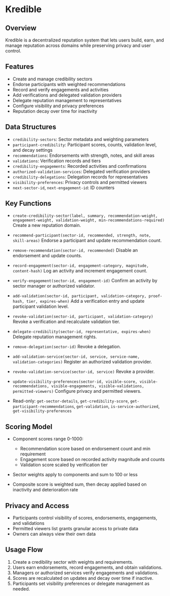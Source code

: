 # Kredible

## Overview

Kredible is a decentralized reputation system that lets users build, earn, and manage reputation across domains while preserving privacy and user control.

## Features

* Create and manage credibility sectors
* Endorse participants with weighted recommendations
* Record and verify engagements and activities
* Add verifications and delegated validation providers
* Delegate reputation management to representatives
* Configure visibility and privacy preferences
* Reputation decay over time for inactivity

## Data Structures

* `credibility-sectors`: Sector metadata and weighting parameters
* `participant-credibility`: Participant scores, counts, validation level, and decay settings
* `recommendations`: Endorsements with strength, notes, and skill areas
* `validations`: Verification records and tiers
* `credibility-engagements`: Recorded activities and confirmations
* `authorized-validation-services`: Delegated verification providers
* `credibility-delegations`: Delegation records for representatives
* `visibility-preferences`: Privacy controls and permitted viewers
* `next-sector-id`, `next-engagement-id`: ID counters

## Key Functions

* `create-credibility-sector(label, summary, recommendation-weight, engagement-weight, validation-weight, min-recommendations-required)`
  Create a new reputation domain.

* `recommend-participant(sector-id, recommended, strength, note, skill-areas)`
  Endorse a participant and update recommendation count.

* `remove-recommendation(sector-id, recommended)`
  Disable an endorsement and update counts.

* `record-engagement(sector-id, engagement-category, magnitude, content-hash)`
  Log an activity and increment engagement count.

* `verify-engagement(sector-id, engagement-id)`
  Confirm an activity by sector manager or authorized validator.

* `add-validation(sector-id, participant, validation-category, proof-hash, tier, expires-when)`
  Add a verification entry and update participant validation level.

* `revoke-validation(sector-id, participant, validation-category)`
  Revoke a verification and recalculate validation tier.

* `delegate-credibility(sector-id, representative, expires-when)`
  Delegate reputation management rights.

* `remove-delegation(sector-id)`
  Revoke a delegation.

* `add-validation-service(sector-id, service, service-name, validation-categories)`
  Register an authorized validation provider.

* `revoke-validation-service(sector-id, service)`
  Revoke a provider.

* `update-visibility-preferences(sector-id, visible-score, visible-recommendations, visible-engagements, visible-validations, permitted-viewers)`
  Configure privacy and permitted viewers.

* Read-only: `get-sector-details`, `get-credibility-score`, `get-participant-recommendations`, `get-validation`, `is-service-authorized`, `get-visibility-preferences`

## Scoring Model

* Component scores range 0-1000:

  * Recommendation score based on endorsement count and min requirement
  * Engagement score based on recorded activity magnitude and counts
  * Validation score scaled by verification tier
* Sector weights apply to components and sum to 100 or less
* Composite score is weighted sum, then decay applied based on inactivity and deterioration rate

## Privacy and Access

* Participants control visibility of scores, endorsements, engagements, and validations
* Permitted viewers list grants granular access to private data
* Owners can always view their own data

## Usage Flow

1. Create a credibility sector with weights and requirements.
2. Users earn endorsements, record engagements, and obtain validations.
3. Managers or authorized services verify engagements and validations.
4. Scores are recalculated on updates and decay over time if inactive.
5. Participants set visibility preferences or delegate management as needed.
